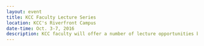```yaml
---
layout: event
title: KCC Faculty Lecture Series
location: KCC's Riverfront Campus
date-time: Oct. 3-7, 2016
description: KCC faculty will offer a number of lecture opportunities based on interests and fields of study. Students, staff, faculty and the community are invited to attend. Cost is free.
---
```

